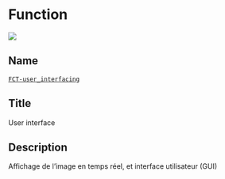 # Function
![](viewme.jpg)

## Name
[`FCT-user_interfacing`]()

## Title
User interface

## Description
Affichage de l’image en temps réel, et interface utilisateur (GUI) 
